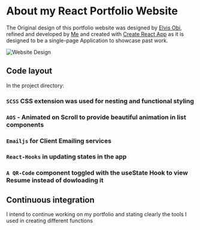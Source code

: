 # About my React Portfolio Website

The Original design of this portfolio website was designed by [Elvis Obi](http://linkedin/in/ElvisObi), refined and developed by [Me](http://github.com/iAhm-Codes) and created with [Create React App](https://github.com/facebook/create-react-app) as it is designed to be a single-page Application to showcase past work.

![Website Design](https://user-images.githubusercontent.com/110635002/206818698-e3bbaa09-3102-4053-86a8-27553bf1ecd5.png)

## Code layout

In the project directory:

### `SCSS` CSS extension was used for nesting and functional styling
### `AOS` - Animated on Scroll to provide beautiful animation in list components
### `Emailjs` for Client Emailing services
### `React-Hooks` in updating states in the app
### `A QR-Code` component toggled with the useState Hook to view Resume instead of dowloading it

## Continuous integration

I intend to continue working on my portfolio and stating clearly the tools I used in creating different functions